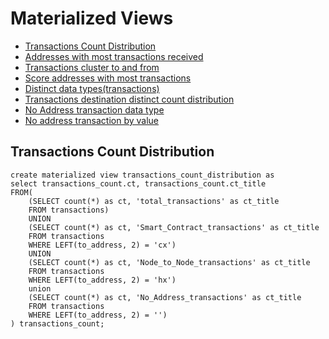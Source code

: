# Materialized Views

- [Transactions Count Distribution](#transactions_count_distribution)
- [Addresses with most transactions received](#address_with_most_transactions_recieved)
- [Transactions cluster to and from](#transactions_cluster_to_and_from)
- [Score addresses with most transactions](#score_addresses_with_most_transactions)
- [Distinct data types(transactions)](#distinct_transaction_data_types(transactions))
- [Transactions destination distinct count distribution](#transactions_destination_distinct_count_distribution)
- [No Address transaction data type](#no_address_transaction_data_type)
- [No address transaction by value](#no_address_transaction_by_value)

## Transactions Count Distribution
```
create materialized view transactions_count_distribution as
select transactions_count.ct, transactions_count.ct_title
FROM(
    (SELECT count(*) as ct, 'total_transactions' as ct_title
    FROM transactions)
    UNION
    (SELECT count(*) as ct, 'Smart_Contract_transactions' as ct_title
    FROM transactions
    WHERE LEFT(to_address, 2) = 'cx')
    UNION
    (SELECT count(*) as ct, 'Node_to_Node_transactions' as ct_title
    FROM transactions
    WHERE LEFT(to_address, 2) = 'hx')
    union
    (SELECT count(*) as ct, 'No_Address_transactions' as ct_title
    FROM transactions
    WHERE LEFT(to_address, 2) = '')
) transactions_count;
```

